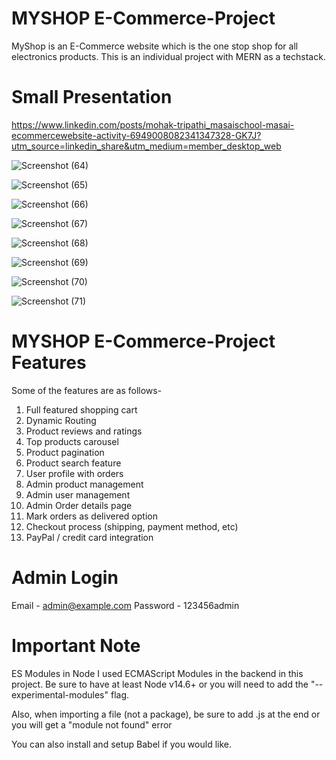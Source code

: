 # MYSHOP E-Commerce-Project
MyShop is an E-Commerce website which is the one stop shop for all electronics products. This is an individual project with MERN as a techstack.

# Small Presentation 
https://www.linkedin.com/posts/mohak-tripathi_masaischool-masai-ecommercewebsite-activity-6949008082341347328-GK7J?utm_source=linkedin_share&utm_medium=member_desktop_web



![Screenshot (64)](https://user-images.githubusercontent.com/93336602/176585597-9af8693a-4972-484d-b7fc-d793b8ae19d3.png)


![Screenshot (65)](https://user-images.githubusercontent.com/93336602/176585870-3a27012c-d53f-404b-b68c-cc563c019557.png)


![Screenshot (66)](https://user-images.githubusercontent.com/93336602/176585902-5303e18b-579a-4a45-b6b0-949a7bb81f5a.png)


![Screenshot (67)](https://user-images.githubusercontent.com/93336602/176585929-225d47bc-a21d-4b15-93c1-7ba34ce66f35.png)


![Screenshot (68)](https://user-images.githubusercontent.com/93336602/176585966-0ab2ec03-d89c-447a-b96e-0deb05c9ddcb.png)


![Screenshot (69)](https://user-images.githubusercontent.com/93336602/176586022-c75035a2-c006-486e-aaeb-f388614fdef7.png)


![Screenshot (70)](https://user-images.githubusercontent.com/93336602/176586077-ecb20fab-c9ac-4e3b-9ba5-d994f44cf74a.png)


![Screenshot (71)](https://user-images.githubusercontent.com/93336602/176586106-bbdfd297-277f-494f-9b59-ef49ca28f783.png)


# MYSHOP E-Commerce-Project Features
Some of the features are as follows-

1. Full featured shopping cart
2. Dynamic Routing
3. Product reviews and ratings
4. Top products carousel
5. Product pagination
6. Product search feature
7. User profile with orders
8. Admin product management
9. Admin user management
10. Admin Order details page
11. Mark orders as delivered option
12. Checkout process (shipping, payment method, etc)
13. PayPal / credit card integration

# Admin Login 
Email - admin@example.com
Password - 123456admin


# Important Note
ES Modules in Node
I used ECMAScript Modules in the backend in this project. Be sure to have at least Node v14.6+ or you will need to add the "--experimental-modules" flag.

Also, when importing a file (not a package), be sure to add .js at the end or you will get a "module not found" error

You can also install and setup Babel if you would like.
